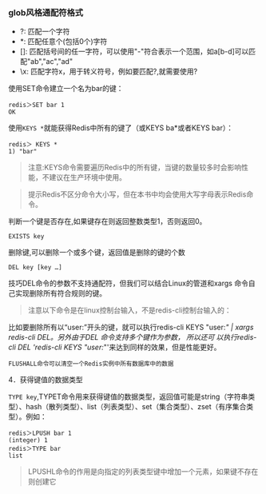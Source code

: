 ### glob风格通配符格式

- ?: 匹配一个字符
- *: 匹配任意个(包括0个)字符
- []: 匹配括号间的任一字符，可以使用"-"符合表示一个范围，如a[b-d]可以匹配"ab","ac","ad"
- \x: 匹配字符x，用于转义符号，例如要匹配?,就需要使用\?

使用SET命令建立一个名为bar的键：

```shell
redis＞SET bar 1
OK
```

使用`KEYS *`就能获得Redis中所有的键了（或KEYS ba*或者KEYS bar）：

```shell
redis＞ KEYS *
1) "bar"
```

>注意:KEYS命令需要遍历Redis中的所有键，当键的数量较多时会影响性能，不建议在生产环境中使用。

>提示Redis不区分命令大小写，但在本书中均会使用大写字母表示Redis命令。

判断一个键是否存在,如果键存在则返回整数类型1，否则返回0。

```
EXISTS key
```

删除键,可以删除一个或多个键，返回值是删除的键的个数

```
DEL key [key …]
```

技巧DEL命令的参数不支持通配符，但我们可以结合Linux的管道和xargs 命令自己实现删除所有符合规则的键。

>注意以下命令是在linux控制台输入，不是redis-cli控制台输入的：

比如要删除所有以“user:”开头的键，就可以执行redis-cli KEYS "user:*" | xargs redis-cli DEL。另外由于DEL 命令支持多个键作为参数， 所以还可
以执行redis-cli DEL 'redis-cli KEYS "user:*"'来达到同样的效果，但是性能更好。

`FLUSHALL命令可以清空一个Redis实例中所有数据库中的数据`

4．获得键值的数据类型

`TYPE key`,TYPET命令用来获得键值的数据类型，返回值可能是string（字符串类型）、hash（散列类型）、list（列表类型）、set（集合类型）、zset（有序集合类型）。例如：

```shell
redis＞LPUSH bar 1
(integer) 1
redis＞TYPE bar
list
```

>LPUSHL命令的作用是向指定的列表类型键中增加一个元素，如果键不存在则创建它